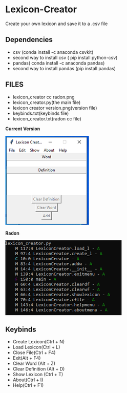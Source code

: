 # Lexicon-Creator

Create your own lexicon and save it to a .csv file

## Dependencies

 <ul>
  <li> csv (conda install -c anaconda csvkit) </li>
  <li> second way to install csv ( pip install python-csv) </li>
  <li> pandas( conda install -c anaconda pandas) </li>
  <li> second way to install pandas (pip install pandas) </li>
</ul>

## FILES
<ul>
<li> lexicon_creator cc radon.png </li>
<li> lexicon_creator.py(the main file) </li>
<li> lexicon creator version.png(version file) </li>
<li> keybinds.txt(keybinds file) </li>
<li> lexicon_creator.txt(radon cc file) </li>
</ul> 

**Current Version**

<p><img src ="lexicon creator version.png" title = "Lexicon Creator Version"/> </p>

**Radon**

<p><img src = "lexicon_creator cc radon.png" title = "Lexicon Radon"/> </p>

## Keybinds

<ul>
    <li> Create Lexicon(Ctrl + N) </li>
    <li> Load Lexicon(Ctrl + L) </li>
    <li> Close File(Ctrl + F4) </li>
    <li> Exit(Alt + F4) </li>
    <li> Clear Word (Alt + Z) </li>
    <li> Clear Definition (Alt + D) </li>
    <li> Show Lexicon (Ctrl + T) </li>
    <li> About(Ctrl + I) </li>
    <li> Help(Ctrl + F1) </li>
</ul>